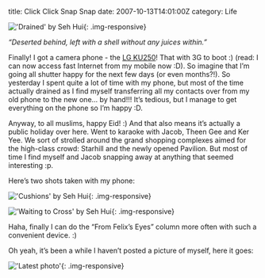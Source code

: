 title: Click Click Snap Snap
date: 2007-10-13T14:01:00Z
category: Life

!['Drained' by Seh Hui](http://img.photobucket.com/albums/v95/seh_hui/livejournal/lj071013.jpg){: .img-responsive}

*“Deserted behind, left with a shell without any juices within.”*

Finally! I got a camera phone - the [LG KU250](http://www.gsmworld.com/3gforall/lg.shtml)! That with 3G to boot :) (read: I can now access fast Internet from my mobile now :D). So imagine that I’m going all shutter happy for the next few days (or even months?!). So yesterday I spent quite a lot of time with my phone, but most of the time actually drained as I find myself transferring all my contacts over from my old phone to the new one… by hand!!! It’s tedious, but I manage to get everything on the phone so I’m happy :D.

Anyway, to all muslims, happy Eid! :) And that also means it’s actually a public holiday over here. Went to karaoke with Jacob, Theen Gee and Ker Yee. We sort of strolled around the grand shopping complexes aimed for the high-class crowd: Starhill and the newly opened Pavilion. But most of time I find myself and Jacob snapping away at anything that seemed interesting :p.

Here’s two shots taken with my phone:

!['Cushions' by Seh Hui](http://img.photobucket.com/albums/v95/seh_hui/mobile/P13-10-07_14211.jpg){: .img-responsive}

!['Waiting to Cross' by Seh Hui](http://img.photobucket.com/albums/v95/seh_hui/mobile/P13-10-07_1038.jpg){: .img-responsive}

Haha, finally I can do the “From Felix’s Eyes” column more often with such a convenient device. :)

Oh yeah, it’s been a while I haven’t posted a picture of myself, here it goes:

!['Latest photo'](http://img.photobucket.com/albums/v95/seh_hui/mobile/meatneway.jpg){: .img-responsive}

